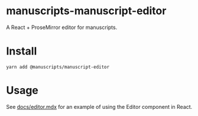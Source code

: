 # manuscripts-manuscript-editor

A React + ProseMirror editor for manuscripts.

# Install

`yarn add @manuscripts/manuscript-editor`

# Usage

See [docs/editor.mdx](docs/editor.mdx) for an example of using the Editor component in React.
